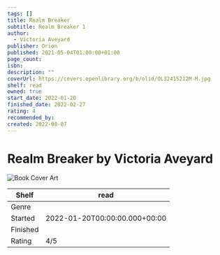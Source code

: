 ```yaml
---
tags: []
title: Realm Breaker
subtitle: Realm Breaker 1
author:
  - Victoria Aveyard
publisher: Orion
published: 2021-05-04T01:00:00+01:00
page_count: 
isbn: 
description: ""
coverUrl: https://covers.openlibrary.org/b/olid/OL32415212M-M.jpg
shelf: read
owned: true
start_date: 2022-01-20
finished_date: 2022-02-27
rating: 4
recommended_by: 
created: 2022-08-07
---
```


# Realm Breaker by Victoria Aveyard

![Book Cover Art](https://covers.openlibrary.org/b/olid/OL32415212M-M.jpg)

| Shelf | read |
| --- | --- |
| Genre |  |
| Started | 2022-01-20T00:00:00.000+00:00 |
| Finished |  |
| Rating | 4/5 |

